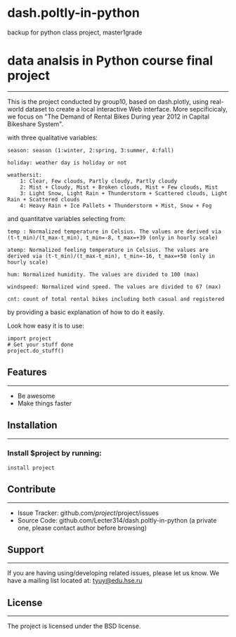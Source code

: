 # dash.poltly-in-python
backup for python class project, master1grade


# data analsis in Python course final project
-------


This is the project conducted by group10, based on dash.plotly, using real-world dataset to create a local interactive Web interface.
More sepcificicaly, we focus on "The Demand of Rental Bikes During year 2012 in Capital Bikeshare System".


with three qualitative variables:

    season: season (1:winter, 2:spring, 3:summer, 4:fall)

    holiday: weather day is holiday or not
    
    weathersit:
        1: Clear, Few clouds, Partly cloudy, Partly cloudy
        2: Mist + Cloudy, Mist + Broken clouds, Mist + Few clouds, Mist
        3: Light Snow, Light Rain + Thunderstorm + Scattered clouds, Light Rain + Scattered clouds
        4: Heavy Rain + Ice Pallets + Thunderstorm + Mist, Snow + Fog

and quantitatve variables selecting from:

    temp : Normalized temperature in Celsius. The values are derived via (t-t_min)/(t_max-t_min), t_min=-8, t_max=+39 (only in hourly scale)

    atemp: Normalized feeling temperature in Celsius. The values are derived via (t-t_min)/(t_max-t_min), t_min=-16, t_max=+50 (only in hourly scale)

    hum: Normalized humidity. The values are divided to 100 (max)

    windspeed: Normalized wind speed. The values are divided to 67 (max)

    cnt: count of total rental bikes including both casual and registered

by providing a basic explanation of how to do it easily.

Look how easy it is to use:

    import project
    # Get your stuff done
    project.do_stuff()

## Features
-------

- Be awesome
- Make things faster

## Installation
-------

### Install $project by running:

    install project

## Contribute
-------

- Issue Tracker: github.com/$project/$project/issues
- Source Code: github.com/Lecter314/dash.poltly-in-python (a private one, please contact author before browsing)

## Support
-------

If you are having using/developing related issues, please let us know.
We have a mailing list located at: tyuy@edu.hse.ru

## License
-------

The project is licensed under the BSD license.
